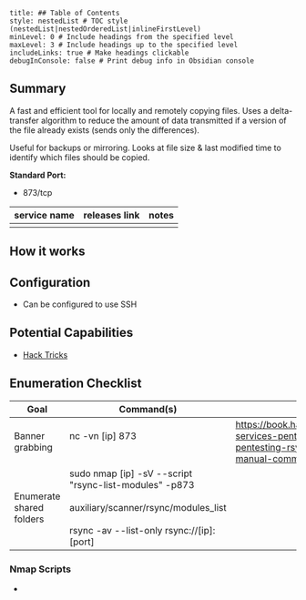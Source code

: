 ```table-of-contents
title: ## Table of Contents
style: nestedList # TOC style (nestedList|nestedOrderedList|inlineFirstLevel)
minLevel: 0 # Include headings from the specified level
maxLevel: 3 # Include headings up to the specified level
includeLinks: true # Make headings clickable
debugInConsole: false # Print debug info in Obsidian console
```

## Summary
A fast and efficient tool for locally and remotely copying files. Uses a delta-transfer algorithm to reduce the amount of data transmitted if a version of the file already exists (sends only the differences).

Useful for backups or mirroring. Looks at file size & last modified time to identify which files should be copied.

**Standard Port:** 
- 873/tcp

| service name | releases link | notes |
| ------------ | ------------- | ----- |
|              |               |       |
## How it works


## Configuration
- Can be configured to use SSH

## Potential Capabilities
- [Hack Tricks](https://book.hacktricks.xyz/network-services-pentesting/873-pentesting-rsync)

## Enumeration Checklist

| Goal                     | Command(s)                                                                                                                                          | Refs                                                                                                         |
| ------------------------ | --------------------------------------------------------------------------------------------------------------------------------------------------- | ------------------------------------------------------------------------------------------------------------ |
| Banner grabbing          | nc -vn [ip] 873<br><br>                                                                                                                             | https://book.hacktricks.xyz/network-services-pentesting/873-pentesting-rsync#banner-and-manual-communication |
| Enumerate shared folders | sudo nmap [ip] -sV --script "rsync-list-modules" -p873<br><br>auxiliary/scanner/rsync/modules_list<br><br>rsync -av --list-only rsync://[ip]:[port] |                                                                                                              |
### Nmap Scripts
- 